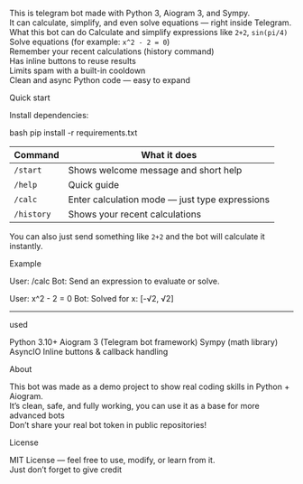 This is telegram bot made with Python 3, Aiogram 3, and Sympy.  
It can calculate, simplify, and even solve equations — right inside Telegram.
What this bot can do
Calculate and simplify expressions like `2+2`, `sin(pi/4)`  
Solve equations (for example: `x^2 - 2 = 0`)  
Remember your recent calculations (history command)  
Has inline buttons to reuse results  
Limits spam with a built-in cooldown  
Clean and async Python code — easy to expand

Quick start

Install dependencies:

  bash
  pip install -r requirements.txt
   


| Command | What it does |
|----------|---------------|
| `/start` | Shows welcome message and short help |
| `/help` | Quick guide |
| `/calc` | Enter calculation mode — just type expressions |
| `/history` | Shows your recent calculations |

You can also just send something like `2+2` and the bot will calculate it instantly.

Example


User: /calc
Bot: Send an expression to evaluate or solve.

User: x^2 - 2 = 0
Bot: Solved for x:
[-√2, √2]

---

used

Python 3.10+
Aiogram 3 (Telegram bot framework)
Sympy (math library)
AsyncIO
Inline buttons & callback handling


About

This bot was made as a demo project to show real coding skills in Python + Aiogram.  
It’s clean, safe, and fully working, you can use it as a base for more advanced bots  
Don’t share your real bot token in public repositories!

License

MIT License — feel free to use, modify, or learn from it.  
Just don’t forget to give credit
